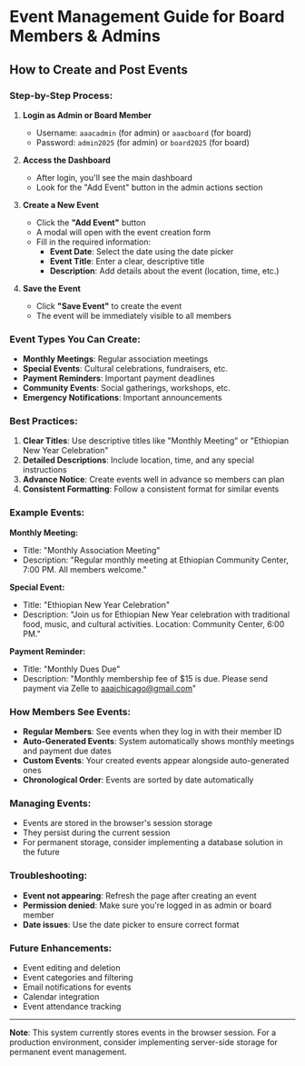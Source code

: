 # Event Management Guide for Board Members & Admins

## How to Create and Post Events

### Step-by-Step Process:

1. **Login as Admin or Board Member**
   - Username: `aaacadmin` (for admin) or `aaacboard` (for board)
   - Password: `admin2025` (for admin) or `board2025` (for board)

2. **Access the Dashboard**
   - After login, you'll see the main dashboard
   - Look for the "Add Event" button in the admin actions section

3. **Create a New Event**
   - Click the **"Add Event"** button
   - A modal will open with the event creation form
   - Fill in the required information:
     - **Event Date**: Select the date using the date picker
     - **Event Title**: Enter a clear, descriptive title
     - **Description**: Add details about the event (location, time, etc.)

4. **Save the Event**
   - Click **"Save Event"** to create the event
   - The event will be immediately visible to all members

### Event Types You Can Create:

- **Monthly Meetings**: Regular association meetings
- **Special Events**: Cultural celebrations, fundraisers, etc.
- **Payment Reminders**: Important payment deadlines
- **Community Events**: Social gatherings, workshops, etc.
- **Emergency Notifications**: Important announcements

### Best Practices:

1. **Clear Titles**: Use descriptive titles like "Monthly Meeting" or "Ethiopian New Year Celebration"
2. **Detailed Descriptions**: Include location, time, and any special instructions
3. **Advance Notice**: Create events well in advance so members can plan
4. **Consistent Formatting**: Follow a consistent format for similar events

### Example Events:

**Monthly Meeting:**
- Title: "Monthly Association Meeting"
- Description: "Regular monthly meeting at Ethiopian Community Center, 7:00 PM. All members welcome."

**Special Event:**
- Title: "Ethiopian New Year Celebration"
- Description: "Join us for Ethiopian New Year celebration with traditional food, music, and cultural activities. Location: Community Center, 6:00 PM."

**Payment Reminder:**
- Title: "Monthly Dues Due"
- Description: "Monthly membership fee of $15 is due. Please send payment via Zelle to aaaichicago@gmail.com"

### How Members See Events:

- **Regular Members**: See events when they log in with their member ID
- **Auto-Generated Events**: System automatically shows monthly meetings and payment due dates
- **Custom Events**: Your created events appear alongside auto-generated ones
- **Chronological Order**: Events are sorted by date automatically

### Managing Events:

- Events are stored in the browser's session storage
- They persist during the current session
- For permanent storage, consider implementing a database solution in the future

### Troubleshooting:

- **Event not appearing**: Refresh the page after creating an event
- **Permission denied**: Make sure you're logged in as admin or board member
- **Date issues**: Use the date picker to ensure correct format

### Future Enhancements:

- Event editing and deletion
- Event categories and filtering
- Email notifications for events
- Calendar integration
- Event attendance tracking

---

**Note**: This system currently stores events in the browser session. For a production environment, consider implementing server-side storage for permanent event management.
